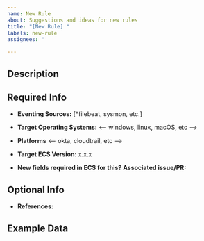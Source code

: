 ```yaml
---
name: New Rule
about: Suggestions and ideas for new rules
title: "[New Rule] "
labels: new-rule
assignees: ''

---
```


## Description
<!-- Provide a detailed description of the activity to be detected -->

## Required Info

- **Eventing Sources:** [*filebeat, sysmon, etc.]

- **Target Operating Systems:**
<-- windows, linux, macOS, etc -->

- **Platforms**
<-- okta, cloudtrail, etc -->

- **Target ECS Version:** x.x.x
- **New fields required in ECS for this? Associated issue/PR:**

## Optional Info
- **References:**



## Example Data
<!-- Example JSON data from the actual detonated activity makes this process much quicker -->
